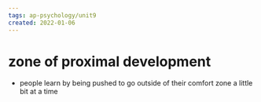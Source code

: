 ```yaml
---
tags: ap-psychology/unit9 
created: 2022-01-06
---
```


# zone of proximal development

- people learn by being pushed to go outside of their comfort zone a little bit at a time 
